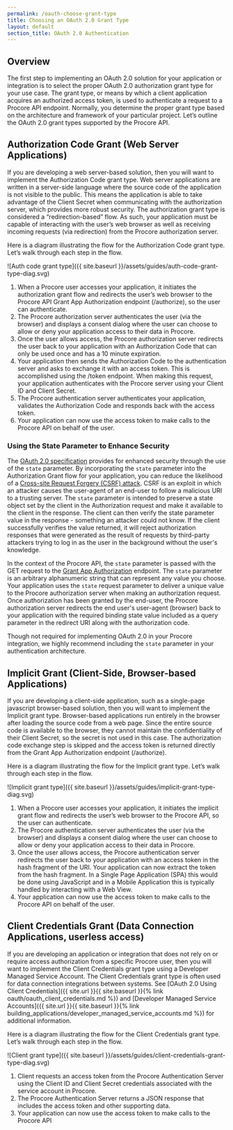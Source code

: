 ```yaml
---
permalink: /oauth-choose-grant-type
title: Choosing an OAuth 2.0 Grant Type
layout: default
section_title: OAuth 2.0 Authentication
---
```


## Overview

The first step to implementing an OAuth 2.0 solution for your application or integration is to select the proper OAuth 2.0 authorization grant type for your use case.
The grant type, or means by which a client application acquires an authorized access token, is used to authenticate a request to a Procore API endpoint.
Normally, you determine the proper grant type based on the architecture and framework of your particular project.
Let’s outline the OAuth 2.0 grant types supported by the Procore API.

## Authorization Code Grant (Web Server Applications)

If you are developing a web server-based solution, then you will want to implement the Authorization Code grant type.
Web server applications are written in a server-side language where the source code of the application is not visible to the public.
This means the application is able to take advantage of the Client Secret when communicating with the authorization server, which provides more robust security.
The authorization grant type is considered a “redirection-based” flow.
As such, your application must be capable of interacting with the user’s web browser as well as receiving incoming requests (via redirection) from the Procore authorization server.

Here is a diagram illustrating the flow for the Authorization Code grant type. Let’s walk through each step in the flow.

![Auth code grant type]({{ site.baseurl }}/assets/guides/auth-code-grant-type-diag.svg)

1. When a Procore user accesses your application, it initiates the authorization grant flow and redirects the user’s web browser to the Procore API Grant App Authorization endpoint (/authorize), so the user can authenticate.
1. The Procore authorization server authenticates the user (via the browser) and displays a consent dialog where the user can choose to allow or deny your application access to their data in Procore.
1. Once the user allows access, the Procore authorization server redirects the user back to your application with an Authorization Code that can only be used once and has a 10 minute expiration.
1. Your application then sends the Authorization Code to the authentication server and asks to exchange it with an access token. This is accomplished using the /token endpoint. When making this request, your application authenticates with the Procore server using your Client ID and Client Secret.
1. The Procore authentication server authenticates your application, validates the Authorization Code and responds back with the access token.
1. Your application can now use the access token to make calls to the Procore API on behalf of the user.

### Using the State Parameter to Enhance Security

The [OAuth 2.0 specification](http://tools.ietf.org/html/rfc6749) provides for enhanced security through the use of the `state` parameter.
By incorporating the `state` parameter into the Authorization Grant flow for your application, you can reduce the likelihood of a [Cross-site Request Forgery (CSRF) attack](http://tools.ietf.org/html/draft-ietf-oauth-v2-22#section-10.12).
CSRF is an exploit in which an attacker causes the user-agent of an end-user to follow a malicious URI to a trusting server.
The `state` parameter is intended to preserve a state object set by the client in the Authorization request and make it available to the client in the response.
The client can then verify the state parameter value in the response - something an attacker could not know.
If the client successfully verifies the value returned, it will reject authorization responses that were generated as the result of requests by third-party attackers trying to log in as the user in the background without the user's knowledge.

In the context of the Procore API, the `state` parameter is passed with the GET request to the [Grant App Authorization](https://developers.procore.com/reference/authentication#grant-app-authorization) endpoint.
The `state` parameter is an arbitrary alphanumeric string that can represent any value you choose.
Your application uses the `state` request parameter to deliver a unique value to the Procore authorization server when making an authorization request.
Once authorization has been granted by the end-user, the Procore authorization server redirects the end user's user-agent (browser) back to your application with the required binding state value included as a query parameter in the redirect URI along with the authorization code.

Though not required for implementing OAuth 2.0 in your Procore integration, we highly recommend including the `state` parameter in your authentication architecture.

## Implicit Grant (Client-Side, Browser-based Applications)

If you are developing a client-side application, such as a single-page javascript browser-based solution, then you will want to implement the Implicit grant type. Browser-based applications run entirely in the browser after loading the source code from a web page. Since the entire source code is available to the browser, they cannot maintain the confidentiality of their Client Secret, so the secret is not used in this case. The authorization code exchange step is skipped and the access token is returned directly from the Grant App Authorization endpoint (/authorize).

Here is a diagram illustrating the flow for the Implicit grant type. Let’s walk through each step in the flow.

![Implicit grant type]({{ site.baseurl }}/assets/guides/implicit-grant-type-diag.svg)

1. When a Procore user accesses your application, it initiates the implicit grant flow and redirects the user’s web browser to the Procore API, so the user can authenticate.
1. The Procore authentication server authenticates the user (via the browser) and displays a consent dialog where the user can choose to allow or deny your application access to their data in Procore.
1. Once the user allows access, the Procore authentication server redirects the user back to your application with an access token in the hash fragment of the URI. Your application can now extract the token from the hash fragment. In a Single Page Application (SPA) this would be done using JavaScript and in a Mobile Application this is typically handled by interacting with a Web View.
1. Your application can now use the access token to make calls to the Procore API on behalf of the user.

## Client Credentials Grant (Data Connection Applications, userless access)

If you are developing an application or integration that does not rely on or require access authorization from a specific Procore user, then you will want to implement the Client Credentials grant type using a Developer Managed Service Account.
The Client Credentials grant type is often used for data connection integrations between systems.
See [OAuth 2.0 Using Client Credentials]({{ site.url }}{{ site.baseurl }}{% link oauth/oauth_client_credentials.md %}) and [Developer Managed Service Accounts]({{ site.url }}{{ site.baseurl }}{% link building_applications/developer_managed_service_accounts.md %}) for additional information.

Here is a diagram illustrating the flow for the Client Credentials grant type. Let’s walk through each step in the flow.

![Client grant type]({{ site.baseurl }}/assets/guides/client-credentials-grant-type-diag.svg)

1. Client requests an access token from the Procore Authentication Server using the Client ID and Client Secret credentials associated with the service account in Procore.
1. The Procore Authentication Server returns a JSON response that includes the access token and other supporting data.
1. Your application can now use the access token to make calls to the Procore API
